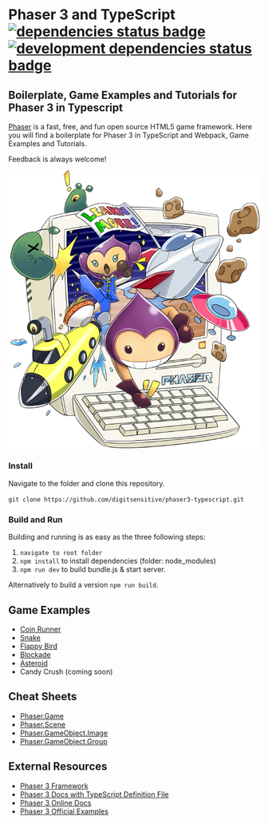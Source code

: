 # Phaser 3 and TypeScript [![dependencies status badge](https://david-dm.org/digitsensitive/phaser3-typescript/status.svg?style=flat-square)](https://david-dm.org/digitsensitive/phaser3-typescript) [![development dependencies status badge](https://david-dm.org/digitsensitive/phaser3-typescript/dev-status.svg?style=flat-square)](https://david-dm.org/digitsensitive/phaser3-typescript/?type=dev)

## Boilerplate, Game Examples and Tutorials for Phaser 3 in Typescript

[Phaser](https://github.com/photonstorm/phaser) is a fast, free, and fun open source HTML5 game framework.
Here you will find a boilerplate for Phaser 3 in TypeScript and Webpack, Game Examples and Tutorials.

Feedback is always welcome!

![Phaser](/assets/github/phaser3-typescript.png)

### Install

Navigate to the folder and clone this repository.

`git clone https://github.com/digitsensitive/phaser3-typescript.git`

### Build and Run

Building and running is as easy as the three following steps:

1. `navigate to root folder`
2. `npm install` to install dependencies (folder: node_modules)
3. `npm run dev` to build bundle.js & start server.

Alternatively to build a version `npm run build`.

## Game Examples

- [Coin Runner](https://github.com/digitsensitive/phaser3-typescript/blob/master/src/games/coinRunner/coinRunner.md)
- [Snake](https://github.com/digitsensitive/phaser3-typescript/blob/master/src/games/snake/snake.md)
- [Flappy Bird](https://github.com/digitsensitive/phaser3-typescript/blob/master/src/games/flappyBird/flappyBird.md)
- [Blockade](https://github.com/digitsensitive/phaser3-typescript/blob/master/src/games/blockade/blockade.md)
- [Asteroid](https://github.com/digitsensitive/phaser3-typescript/blob/master/src/games/asteroid/asteroid.md)
- Candy Crush (coming soon)

## Cheat Sheets

- [Phaser.Game](https://github.com/digitsensitive/phaser3-typescript/blob/master/cheatsheets/game-config.md)
- [Phaser.Scene](https://github.com/digitsensitive/phaser3-typescript/blob/master/cheatsheets/scene-config.md)
- [Phaser.GameObject.Image](https://github.com/digitsensitive/phaser3-typescript/blob/master/cheatsheets/gameobjects/image.md)
- [Phaser.GameObject.Group](https://github.com/digitsensitive/phaser3-typescript/blob/master/cheatsheets/gameobjects/group.md)

## External Resources

- [Phaser 3 Framework](https://github.com/photonstorm/phaser)
- [Phaser 3 Docs with TypeScript Definition File](https://github.com/photonstorm/phaser3-docs)
- [Phaser 3 Online Docs](https://photonstorm.github.io/phaser3-docs/index.html)
- [Phaser 3 Official Examples](https://github.com/photonstorm/phaser3-examples)

